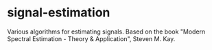 # signal-estimation
Various algorithms for estimating signals. Based on the book "Modern Spectral Estimation - Theory &amp; Application", Steven M. Kay.
